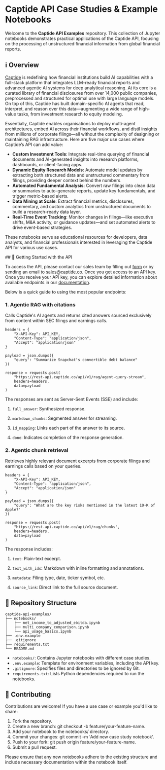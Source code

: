 # Captide API Case Studies & Example Notebooks

Welcome to the **Captide API Examples** repository. This collection of Jupyter notebooks demonstrates practical applications of the Captide API, focusing on the processing of unstructured financial information from global financial reports.

## ℹ️ Overview

[Captide](www.captide.co) is redefining how financial institutions build AI capabilities with a full-stack platform that integrates LLM-ready financial reports and advanced agentic AI systems for deep analytical reasoning. At its core is a curated library of financial disclosures from over 14,000 public companies, preprocessed and structured for optimal use with large language models. On top of this, Captide has built domain-specific AI agents that read, interpret, and reason over this data—augmenting a wide range of high-value tasks, from investment research to equity modeling.

Essentially, Captide enables organisations to deploy multi-agent architectures, embed AI across their financial workflows, and distil insights from millions of corporate filings—all without the complexity of designing or maintaining RAG infrastructure. Here are five major use cases where Captide’s API can add value:
- **Custom Investment Tools**: Integrate real-time querying of financial documents and AI-generated insights into research platforms, dashboards, or client-facing apps.
- **Dynamic Equity Research Models**: Automate model updates by extracting both structured data and unstructured commentary from filings, providing deeper context behind the numbers.
- **Automated Fundamental Analysis**: Convert raw filings into clean data or summaries to auto-generate reports, update key fundamentals, and trigger metric-based alerts.
- **Data Mining at Scale**: Extract financial metrics, disclosures, commentary, and custom analytics from unstructured documents to build a research-ready data layer.
- **Real-Time Event Tracking**: Monitor changes in filings—like executive shifts, M&A activity, or guidance updates—and set automated alerts to drive event-based strategies.

These notebooks serve as educational resources for developers, data analysts, and financial professionals interested in leveraging the Captide API for various use cases.

## 🏁 Getting Started with the API

To access the API, please contact our sales team by filling out [form](https://www.captide.co/company/api-request) or by sending an email to [sales@captide.co](mailto:sales@captide.co). Once you get access to an API key. Once you receive your API key, you can explore detailed information about available endpoints in our [documentation](https://docs.captide.co).

Below is a quick guide to using the most popular endpoints:

### 1. Agentic RAG with citations

Calls Captide's AI agents and returns cited answers sourced exclusively from content within SEC filings and earnings calls.

```
headers = {
    "X-API-Key": API_KEY,
    "Content-Type": "application/json",
    "Accept": "application/json"
}

payload = json.dumps({
    "query": "Summarize Snapchat's convertible debt balance"
})

response = requests.post(
    "https://rest-api.captide.co/api/v1/rag/agent-query-stream",
    headers=headers,
    data=payload
)
```

The responses are sent as Server-Sent Events (SSE) and include:
1. `full_answer`: Synthesized response.

2. `markdown_chunks`: Segmented answer for streaming.

3. `id_mapping`: Links each part of the answer to its source.

4. `done`: Indicates completion of the response generation.


### 2. Agentic chunk retrieval

Retrieves highly relevant document excerpts from corporate filings and earnings calls based on your queries.

```
headers = {
    "X-API-Key": API_KEY,
    "Content-Type": "application/json",
    "Accept": "application/json"
}

payload = json.dumps({
    "query": "What are the key risks mentioned in the latest 10-K of Apple?"
})

response = requests.post(
    "https://rest-api.captide.co/api/v1/rag/chunks",
    headers=headers,
    data=payload
)
```

The response includes:
1. `text`: Plain-text excerpt.

2. `text_with_ids`: Markdown with inline formatting and annotations.

3. `metadata`: Filing type, date, ticker symbol, etc.

4. `source_link`: Direct link to the full source document.


## 🧬 Repository Structure

```
captide-api-examples/
├── notebooks/
│   ├── net_income_to_adjusted_ebitda.ipynb
│   ├── multi_company_comparison.ipynb
│   └── api_usage_basics.ipynb
├── .env.example
├── .gitignore
├── requirements.txt
└── README.md
```

- `notebooks/`: Contains Jupyter notebooks with different case studies.
- `.env.example`: Template for environment variables, including the API key.
- `.gitignore`: Specifies files and directories to be ignored by Git.
- `requirements.txt`: Lists Python dependencies required to run the notebooks.

## 🤝 Contributing
Contributions are welcome! If you have a use case or example you'd like to share:

1. Fork the repository.
2. Create a new branch: git checkout -b feature/your-feature-name.
3. Add your notebook to the notebooks/ directory.
4. Commit your changes: git commit -m 'Add new case study notebook'.
5. Push to your fork: git push origin feature/your-feature-name.
6. Submit a pull request.

Please ensure that any new notebooks adhere to the existing structure and include necessary documentation within the notebook itself.